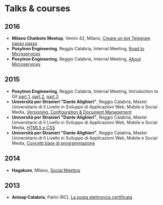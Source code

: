 # Talks & courses

## 2016

* **Milano Chatbots Meetup**, Venini 42, Milano, [Creare un bot Telegram passo passo](https://github.com/salvatorecordiano/talks/tree/master/slide/2016/20160929_Milano_Chatbots_Meetup)
* **Posytron Engineering**, Reggio Calabria, Internal Meeting, [Road to Microservices](http://www.slideshare.net/parallelit/road-to-microservices)
* **Posytron Engineering**, Reggio Calabria, Internal Meeting, [About Microservices](http://www.slideshare.net/parallelit/about-microservices)

## 2015

* **Posytron Engineering**, Reggio Calabria, Internal Meeting, Introduction to Git [part 1](http://www.slideshare.net/parallelit/introduction-to-git-54336323), [part 2](http://www.slideshare.net/parallelit/introduction-to-git-part-2), [part 3](http://www.slideshare.net/parallelit/introduction-to-git-part-3)
* **Università per Stranieri "Dante Alighieri"**, Reggio Calabria, Master Universitario di II Livello in Sviluppo di Applicazioni Web, Mobile e Social Media, [Versioning, Configuration & Document Management](http://www.slideshare.net/parallelit/corso-di-version-configuration-document-management)
* **Università per Stranieri "Dante Alighieri"**, Reggio Calabria, Master Universitario di II Livello in Sviluppo di Applicazioni Web, Mobile e Social Media, [HTML5 e CSS](http://www.slideshare.net/parallelit/ma-sem-html5ecssreduced)
* **Università per Stranieri "Dante Alighieri"**, Reggio Calabria, Master Universitario di II Livello in Sviluppo di Applicazioni Web, Mobile e Social Media, [Concetti base di programmazione](http://www.slideshare.net/parallelit/corso-di-concetti-base-di-programmazione)

## 2014

* **Hagakure**, Milano, [Social Meeting](http://www.slideshare.net/parallelit/social-meeting)

## 2013

* **Anisap Calabria**, Palmi (RC), [La posta elettronica certificata](http://www.slideshare.net/parallelit/la-posta-elettronica-certificata-pec)
